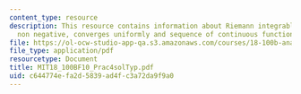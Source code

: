 ```yaml
---
content_type: resource
description: This resource contains information about Riemann integrable, continuous,
  non negative, converges uniformly and sequence of continuous functions.
file: https://ol-ocw-studio-app-qa.s3.amazonaws.com/courses/18-100b-analysis-i-fall-2010/c644774efa2d5839ad4fc3a72da9f9a0_MIT18_100BF10_Prac4solTyp.pdf
file_type: application/pdf
resourcetype: Document
title: MIT18_100BF10_Prac4solTyp.pdf
uid: c644774e-fa2d-5839-ad4f-c3a72da9f9a0
---
```

